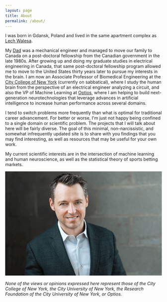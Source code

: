 ```yaml
---
layout: page
title: About
permalink: /about/
---
```


I was born in Gdansk, Poland and lived in the same apartment complex as [Lech Walesa][lech].

My [Dad](/dad.markdown) was a mechanical engineer and managed to move our family to Canada on a post-doctoral fellowship from the Canadian
government in the late 1980s. After growing up and doing my graduate studies in electrical engineering in Canada, that same
post-doctoral fellowship program allowed me to move to the United States thirty years later to pursue my interests in the brain.
I am now an Associate Professor of Biomedical Engineering at the [City College of New York][ccny] (currently
on sabbatical), where I study the human brain from the perspective of an electrical engineer analyzing a circuit,
and also the VP of Machine Learning at [Optios][optios], where I am helping to build
next-generation neurotechnologies that leverage advances in artificial intelligence to increase human performance across 
several domains. 

I tend to switch problems more frequently than what is optimal for traditional career advancement. For better or worse, 
I'm just not happy being confined to a single domain or scientific problem. The projects that I will talk about
here will be fairly diverse. The goal of this minimal, non-narcissistic, and somewhat infrequently updated 
site is to share with you findings that you may find interesting, as well as resources that may be useful for 
your own work. 

My current scientific interests are in the intersection of machine learning and human neuroscience, as well as the
statistical theory of sports betting markets. 

![A cropped headshot of a handsome young lad](/docs/assets/LKP_2023_jacek-9600.gif)

*None of the views or opinions expressed here represent those of the City College of New York, the City University of New York,
the Research Foundation of the City University of New York, or Optios.* 


[lech]: https://en.wikipedia.org/wiki/Lech_Wa%C5%82%C4%99sa
[ccny]: https://www.ccny.cuny.edu/bme
[optios]: https://optios.ai/